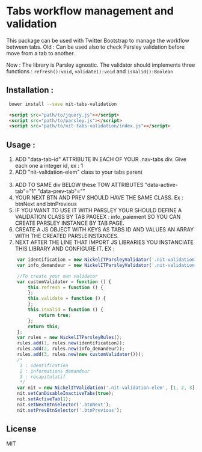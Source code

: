 # Tabs workflow management and validation
This package can be used with Twitter Bootstrap to manage the workflow between tabs.
Old : Can be used also to check Parsley validation before move from a tab to another.

Now : The library is Parsley agnostic. The validator should implements three functions : `refresh():void`, `validate():void` and `isValid():Boolean`
## Installation :
```sh
 bower install --save nit-tabs-validation
```   

```html
 <script src="path/to/jquery.js"></script>
 <script src="path/to/parsley.js"></script>
 <script src="path/to/nit-tabs-validation/index.js"></script>

```
## Usage :

1. ADD "data-tab-id" ATTRIBUTE IN EACH <a> OF YOUR .nav-tabs div. Give each one a integer id, ex : 1
2. ADD "nit-validation-elem" class to your tabs parent <div>.
3. ADD TO SAME div BELOW these TOW ATTRIBUTES "data-active-tab"="1" "data-prev-tab"=""
4. YOUR NEXT BTN AND PREV SHOULD HAVE THE SAME CLASS. Ex : btnNext and btnPrevious
5. IF YOU WANT TO USE IT WITH PARSLEY YOUR SHOULD DEFINE A VALIDATION CLASS BY TAB PAGEEX : info_paiement
     SO YOU CAN CREATE PARSLEY INSTANCE BY TAB PAGE.
6. CREATE A JS OBJECT WITH KEYS AS TABS ID AND VALUES AN ARRAY WITH THE CREATED PARSLEINSTANCES.
7. NEXT AFTER THE LINE THAT IMPORT JS LIBRARIES YOU INSTANCIATE THIS LIBRARY AND CONFIGURE IT. EX :

```js
    var identification = new NickelITParsleyValidator('.nit-validation.ident_entr, .nit-validation.inform_cn');
    var info_demandeur = new NickelITParsleyValidator('.nit-validation.info_demand');

    //To create your own validator
    var customValidator = function () {
        this.refresh = function () {
        };
        this.validate = function () {
        };
        this.isValid = function () {
            return true;
        };
        return this;
    };
    var rules = new NickelITParsleyRules();
    rules.add(1, rules.new(identification));
    rules.add(2, rules.new(info_demandeur));
    rules.add(3, rules.new(new customValidator()));
    /*
     1 : identification
     2 : informations demandeur
     3 : récapitulatif
     */
    var nit = new NickelITValidation('.nit-validation-elem', [1, 2, 3], '.nav.nav-tabs a[data-tab-id]', rules);
    nit.setCanDisableInactiveTabs(true);
    nit.setActiveTab(1);
    nit.setNextBtnSelector('.btnNext');
    nit.setPrevBtnSelector('.btnPrevious');
```

## License 
MIT

